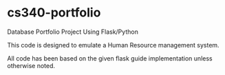 # cs340-portfolio

Database Portfolio Project Using Flask/Python

This code is designed to emulate a Human Resource management system. 

All code has been based on the given flask guide implementation unless otherwise noted.